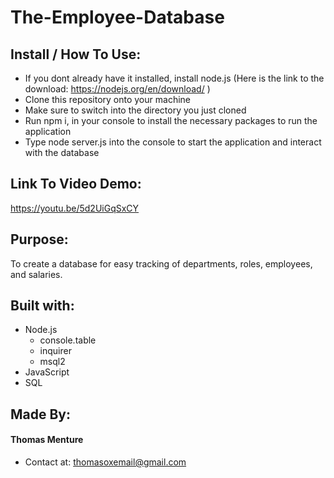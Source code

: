 # The-Employee-Database

## Install / How To Use:
* If you dont already have it installed, install node.js (Here is the link to the download: https://nodejs.org/en/download/ )
* Clone this repository onto your machine
* Make sure to switch into the directory you just cloned
* Run npm i, in your console to install the necessary packages to run the application
* Type node server.js into the console to start the application and interact with the database

## Link To Video Demo:
https://youtu.be/5d2UiGqSxCY

## Purpose:
To create a database for easy tracking of departments, roles, employees, and salaries.

## Built with:
* Node.js
    - console.table
    - inquirer
    - msql2
* JavaScript
* SQL 

## Made By:
#### Thomas Menture
- Contact at: thomasoxemail@gmail.com

